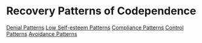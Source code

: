 # Recovery Patterns of Codependence

<div class="buttons">
    <a class="button is-fullwidth" href="/patterns-denial">Denial Patterns</a>
    <a class="button is-fullwidth" href="/patterns-low-self-esteem">Low Self-esteem Patterns</a>
    <a class="button is-fullwidth" href="/patterns-compliance">Compliance Patterns</a>
    <a class="button is-fullwidth" href="/patterns-control">Control Patterns</a>
    <a class="button is-fullwidth" href="/patterns-avoidance">Avoidance Patterns</a>
</div>